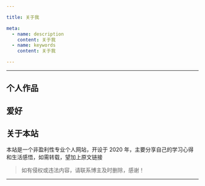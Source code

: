 ```yaml
---

title: 关于我

meta:
  - name: description
    content: 关于我
  - name: keywords
    content: 关于我

---
```


---

## 个人作品

## 爱好

## 关于本站

本站是一个非盈利性专业个人网站，开设于 2020 年，主要分享自己的学习心得和生活感悟，如需转载，望加上原文链接

> 如有侵权或违法内容，请联系博主及时删除，感谢！

---
